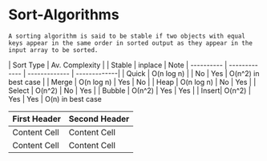 # Sort-Algorithms

`A sorting algorithm is said to be stable if two objects with equal keys appear in the same order in sorted output as they appear in the input array to be sorted.`

| Sort Type  | Av. Complexity | |  Stable   | inplace  | Note
| ---------- |  ------------- | ------------- | -------------| 
| Quick | O(n log n)  | | No  |  Yes  |  O(n^2) in best case |
| Merge |  O(n log n)  |  Yes  | No |
| Heap  |  O(n log n)  | No | Yes  |
| Select | O(n^2)  |  No  | Yes  |
| Bubble | О(n^2) |  Yes | Yes  |
| Insert| O(n^2) |  Yes | Yes | O(n) in best case


| First Header  | Second Header |
| ------------- | ------------- |
| Content Cell  | Content Cell  |
| Content Cell  | Content Cell  |